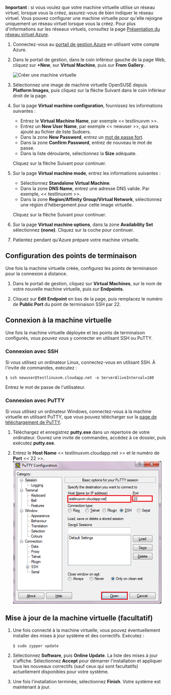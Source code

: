 <properties  writer="kathydav" editor="tysonn" manager="jeffreyg" />

**Important** : si vous voulez que votre machine virtuelle utilise un réseau virtuel, lorsque vous la créez, assurez-vous de bien indiquer le réseau virtuel. Vous pouvez configurer une machine virtuelle pour qu'elle rejoigne uniquement un réseau virtuel lorsque vous la créez. Pour plus d'informations sur les réseaux virtuels, consultez la page [Présentation du réseau virtuel Azure][1].

1.  Connectez-vous au [portail de gestion Azure][2] en utilisant votre compte Azure.

2.  Dans le portail de gestion, dans le coin inférieur gauche de la page Web, cliquez sur **+New**, sur **Virtual Machine**, puis sur **From Gallery**.
    
    ![Créer une machine
    virtuelle](./media/create-and-configure-opensuse-vm-in-portal/CreateVM.png)

3.  Sélectionnez une image de machine virtuelle OpenSUSE depuis **Platform Images**, puis cliquez sur la flèche Suivant dans le coin inférieur droit de la page.

4.  Sur la page **Virtual machine configuration**, fournissez les informations suivantes :
    
    * Entrez le **Virtual Machine Name**, par exemple << testlinuxvm >>.
    * Entrez un **New User Name**, par exemple << newuser >>, qui sera ajouté au fichier de liste Sudoers.
    * Dans la zone **New Password**, entrez un [mot de passe fort][3].
    * Dans la zone **Confirm Password**, entrez de nouveau le mot de passe.
    * Dans la liste déroulante, sélectionnez la **Size** adéquate.
    
    Cliquez sur la flèche Suivant pour continuer.

5.  Sur la page **Virtual machine mode**, entrez les informations suivantes :
    * Sélectionnez **Standalone Virtual Machine**.
    * Dans la zone **DNS Name**, entrez une adresse DNS valide. Par exemple, << testlinuxvm >>.
    * Dans la zone **Region/Affinity Group/Virtual Network**, sélectionnez une région d'hébergement pour cette image virtuelle.
    
    Cliquez sur la flèche Suivant pour continuer.

6.  Sur la page **Virtual machine options**, dans la zone **Availability Set** sélectionnez **(none)**. Cliquez sur la coche pour continuer.

7.  Patientez pendant qu'Azure prépare votre machine virtuelle.

## Configuration des points de terminaison

Une fois la machine virtuelle créée, configurez les points de terminaison pour la connexion à distance.

1.  Dans le portail de gestion, cliquez sur **Virtual Machines**, sur le nom de votre nouvelle machine virtuelle, puis sur **Endpoints**.

2.  Cliquez sur **Edit Endpoint** en bas de la page, puis remplacez le numéro de **Public Port** du point de terminaison SSH par 22.

## Connexion à la machine virtuelle

Une fois la machine virtuelle déployée et les points de terminaison configurés, vous pouvez vous y connecter en utilisant SSH ou PuTTY.

### Connexion avec SSH

Si vous utilisez un ordinateur Linux, connectez-vous en utilisant SSH. À l'invite de commandes, exécutez :

    $ ssh newuser@testlinuxvm.cloudapp.net -o ServerAliveInterval=180

Entrez le mot de passe de l'utilisateur.

### Connexion avec PuTTY

Si vous utilisez un ordinateur Windows, connectez-vous à la machine virtuelle en utilisant PuTTY, que vous pouvez télécharger sur la [page de téléchargement de PuTTY][4].

1.  Téléchargez et enregistrez **putty.exe** dans un répertoire de votre ordinateur. Ouvrez une invite de commandes, accédez à ce dossier, puis exécutez **putty.exe**.

2.  Entrez le **Host Name** << testlinuxvm.cloudapp.net >> et le numéro de **Port** << 22 >>. 
	![Écran PuTTY](./media/create-and-configure-opensuse-vm-in-portal/putty.png)

## Mise à jour de la machine virtuelle (facultatif)

1.  Une fois connecté à la machine virtuelle, vous pouvez éventuellement installer des mises à jour système et des correctifs. Exécutez :
    
    `$ sudo zypper update`

2.  Sélectionnez **Software**, puis **Online Update**. La liste des mises à jour s'affiche. Sélectionnez **Accept** pour démarrer l'installation et appliquer tous les nouveaux correctifs (sauf ceux qui sont facultatifs) actuellement disponibles pour votre système.

3.  Une fois l'installation terminée, sélectionnez **Finish**. Votre système est maintenant à jour.



[1]: http://go.microsoft.com/fwlink/p/?LinkID=294063
[2]: http://manage.windowsazure.com
[3]: http://msdn.microsoft.com/fr-fr/library/ms161962.aspx
[4]: http://www.puttyssh.org/download.html
